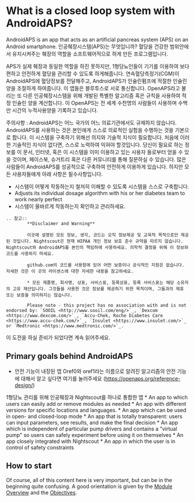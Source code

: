 # What is a closed loop system with AndroidAPS?

AndroidAPS is an app that acts as an artificial pancreas system (APS) on an Android smartphone. 인공췌장시스템(APS)는 무엇입니까? 혈당을 건강한 범위안에서 유지시켜주는 췌장의 역할을 소프트웨어적으로 하게 만든 프로그램입니다.

APS가 실제 췌장과 동일한 역할을 하진 못하지만, 1형당뇨인들이 기기를 이용하여 보다 편하고 안전하게 혈당을 관리할 수 있도록 하게해줍니다. 연속혈당측정기(CGM)이 AndroidAPS에 혈당정보를 전달해주고, AndroidAPS가 인슐린펌프에 적절한 인슐린 양을 조절하게 하여줍니다. 이 앱들은 블루투스로 서로 통신합니다. OpenAPS라고 불리는 또 다른 인공췌장시스템을 위해 개발된 특별한 알고리즘 혹은 규칙을 사용하여 적정 인슐린 양을 계산합니다. 이 OpenAPS는 전 세계 수천명의 사람들이 사용하며 수백만 시간의 누적사용양을 기록하고 있습니다.

주의사항 : AndroidAPS는 어느 국가의 어느 의료기관에서도 규제하지 않습니다. AndroidAPS를 사용하는 것은 본인에게 스스로 의료적인 실험을 수행하는 것을 기본으로 합니다. 이 시스템을 구축하기 위해선 의지와 기술적 지식이 필요합니다. 처음에 이러한 기술적인 지식이 없다면, 스스로 노력하여 익혀야 할것입니다. 당신이 필요로 하는 정보를 이 문서, 인터넷, 혹은 이 시스템을 이미 이용하고 있는 사용자 들로부터 얻을 수 있을 것이며, 페이스북, 슈거트리 혹은 다른 커뮤니티를 통해 질문하실 수 있습니다. 많은 사람들이 AndroidAPS를 성공적으로 구축하여 안전하게 이용하게 있습니다. 하지만 모든 사용자들에게 아래 사항은 필수사항입니다.

- 시스템이 어떻게 작동하는지 철저히 이해할 수 있도록 시스템을 스스로 구축합니다.
- Adjusts its individual dosage algorithm with his or her diabetes team to work nearly perfect
- 시스템이 올바르게 작동하는지 확인하고 관리하세요.

```{eval-rst}
.. 참고::
        **Disclaimer and Warning**

        이곳에 설명된 모든 정보, 생각, 코드는 오직 정보제공 및 교육적 목적으로만 제공된 것입니다. Nightscout은 현재 HIPAA 개인 정보 보호 준수 규약을 따르지 않습니다. Nightscout와 AndroidAPS를 본인의 책임하에 사용하세요. 의학적 결정을 위해 이 정보와 코드를 사용하지 마세요.

        github.com의 코드를 사용함에 있어 어떤 보증이나 공식적인 지원은 없습니다. 자세한 것은 이 곳의 라이센스에 대한 자세한 내용을 참고하세요.

        * 모든 제품명, 회사명, 상표, 서비스표, 등록상표, 등록 서비스표는 해당 소유자의 고유 재산입니다. 그것들을 사용한 것은 정보를 제공하기 위한 목적이며, 그들과의 제휴 또는 보증을 의미하지는 않습니다.

        Please note - this project has no association with and is not endorsed by: `SOOIL <http://www.sooil.com/eng/>`_, `Dexcom <https://www.dexcom.com/>`_, `Accu-Chek, Roche Diabetes Care <https://www.accu-chek.com/>`_, `Insulet <https://www.insulet.com/>`_ or `Medtronic <https://www.medtronic.com/>`_.
```

이 도전을 하실 준비가 되었다면 계속 읽어주세요.

## Primary goals behind AndroidAPS

- 안전 기능이 내장된 앱 Oref0와 oref1라는 이름으로 알려진 알고리즘의 안전 기능에 대해서 알고 싶다면 여기를 눌러주세요 (<https://openaps.org/reference-design/>)

1형당뇨 관리를 위해 인공췌장과 Nightscout를 하나로 통합한 앱
\* An app to which users can easily add or remove modules as needed
\* An app with different versions for specific locations and languages.
\* An app which can be used in open- and closed-loop mode
\* An app that is totally transparent: users can input parameters, see results, and make the final decision
\* An app which is independent of particular pump drivers and contains a "virtual pump" so users can safely experiment before using it on themselves
\* An app closely integrated with Nightscout
\* An app in which the user is in control of safety constraints

## How to start

Of course, all of this content here is very important, but can be in the beginning quite confusing.
A good orientation is given by the [Module Overview](../Module/module.md) and the [Objectives](../Usage/Objectives.html).
